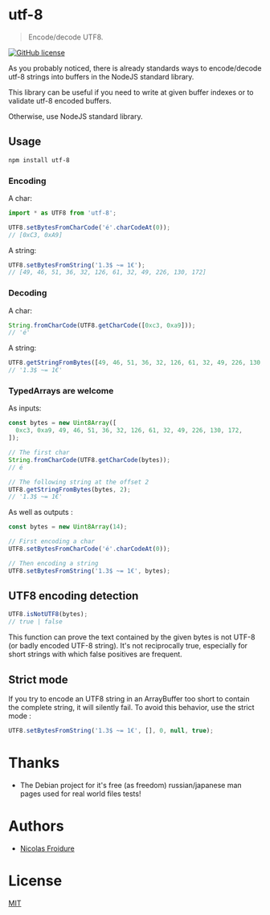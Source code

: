 [//]: # ( )
[//]: # (This file is automatically generated by a `metapak`)
[//]: # (module. Do not change it  except between the)
[//]: # (`content:start/end` flags, your changes would)
[//]: # (be overridden.)
[//]: # ( )
# utf-8
> Encode/decode UTF8.

[![GitHub license](https://img.shields.io/badge/license-MIT-blue.svg)](https://github.com/nfroidure/utf-8/blob/main/LICENSE)


[//]: # (::contents:start)

As you probably noticed, there is already standards ways to
 encode/decode utf-8 strings into buffers in the NodeJS
 standard library.

This library can be useful if you need to write at given buffer
 indexes or to validate utf-8 encoded buffers.

Otherwise, use NodeJS standard library.

## Usage

```sh
npm install utf-8
```

### Encoding

A char:

```js
import * as UTF8 from 'utf-8';

UTF8.setBytesFromCharCode('é'.charCodeAt(0));
// [0xC3, 0xA9]
```

A string:

```js
UTF8.setBytesFromString('1.3$ ~= 1€');
// [49, 46, 51, 36, 32, 126, 61, 32, 49, 226, 130, 172]
```

### Decoding

A char:

```js
String.fromCharCode(UTF8.getCharCode([0xc3, 0xa9]));
// 'é'
```

A string:

```js
UTF8.getStringFromBytes([49, 46, 51, 36, 32, 126, 61, 32, 49, 226, 130, 172]);
// '1.3$ ~= 1€'
```

### TypedArrays are welcome

As inputs:

```js
const bytes = new Uint8Array([
  0xc3, 0xa9, 49, 46, 51, 36, 32, 126, 61, 32, 49, 226, 130, 172,
]);

// The first char
String.fromCharCode(UTF8.getCharCode(bytes));
// é

// The following string at the offset 2
UTF8.getStringFromBytes(bytes, 2);
// '1.3$ ~= 1€'
```

As well as outputs :

```js
const bytes = new Uint8Array(14);

// First encoding a char
UTF8.setBytesFromCharCode('é'.charCodeAt(0));

// Then encoding a string
UTF8.setBytesFromString('1.3$ ~= 1€', bytes);
```

## UTF8 encoding detection

```js
UTF8.isNotUTF8(bytes);
// true | false
```

This function can prove the text contained by the given bytes is not UTF-8 (or
badly encoded UTF-8 string). It's not reciprocally true, especially for short
strings with which false positives are frequent.

## Strict mode

If you try to encode an UTF8 string in an ArrayBuffer too short to contain the
complete string, it will silently fail. To avoid this behavior, use the strict
mode :

```js
UTF8.setBytesFromString('1.3$ ~= 1€', [], 0, null, true);
```

# Thanks

- The Debian project for it's free (as freedom) russian/japanese man pages used
  for real world files tests!

[//]: # (::contents:end)

# Authors
- [Nicolas Froidure](https://insertafter.com/en/index.html)

# License
[MIT](https://github.com/nfroidure/utf-8/blob/main/LICENSE)
